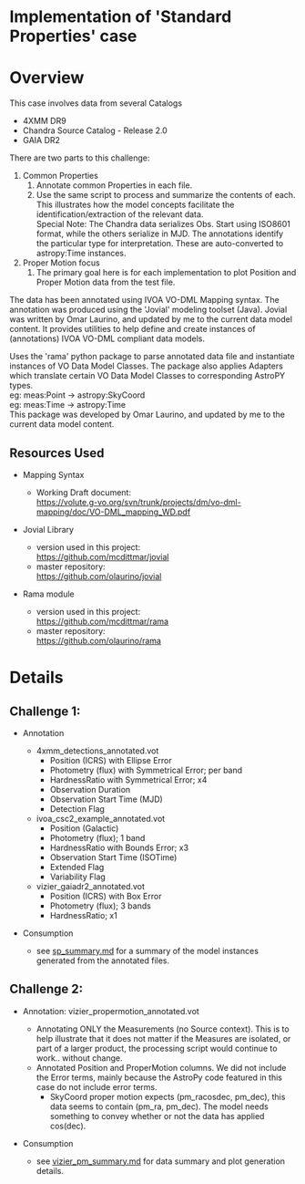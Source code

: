 # Implementation of 'Standard Properties' case

# Overview
This case involves data from several Catalogs
* 4XMM DR9
* Chandra Source Catalog - Release 2.0
* GAIA DR2

There are two parts to this challenge:
1. Common Properties
    1. Annotate common Properties in each file.
    2. Use the same script to process and summarize the contents of each.
       This illustrates how the model concepts facilitate the identification/extraction of the relevant data.  
       Special Note: The Chandra data serializes Obs. Start using ISO8601 format, while the others serialize in MJD.
       The annotations identify the particular type for interpretation.  These are auto-converted to astropy:Time instances.
2. Proper Motion focus
    1. The primary goal here is for each implementation to plot Position and Proper Motion data from the test file.


The data has been annotated using IVOA VO-DML Mapping syntax.
The annotation was produced using the 'Jovial' modeling toolset (Java).  Jovial
was written by Omar Laurino, and updated by me to the current data model content.
It provides utilities to help define and create instances of (annotations)
IVOA VO-DML compliant data models.

Uses the 'rama' python package to parse annotated data file and instantiate
  instances of VO Data Model Classes.  The package also applies Adapters which
  translate certain VO Data Model Classes to corresponding AstroPY types.  
    eg: meas:Point -> astropy:SkyCoord  
    eg: meas:Time  -> astropy:Time  
  This package was developed by Omar Laurino, and updated by me to the current 
  data model content.

## Resources Used
* Mapping Syntax
  + Working Draft document:  
    https://volute.g-vo.org/svn/trunk/projects/dm/vo-dml-mapping/doc/VO-DML_mapping_WD.pdf

* Jovial Library
  + version used in this project:  
    https://github.com/mcdittmar/jovial
  + master repository:  
    https://github.com/olaurino/jovial

* Rama module
  + version used in this project:  
    https://github.com/mcdittmar/rama
  + master repository:  
    https://github.com/olaurino/rama

# Details
## Challenge 1:
* Annotation
    * 4xmm_detections_annotated.vot
        * Position (ICRS) with Ellipse Error
        * Photometry (flux) with Symmetrical Error; per band
        * HardnessRatio with Symmetrical Error; x4
        * Observation Duration
        * Observation Start Time (MJD)
        * Detection Flag
    * ivoa_csc2_example_annotated.vot
        * Position (Galactic)
        * Photometry (flux); 1 band
        * HardnessRatio with Bounds Error; x3
        * Observation Start Time (ISOTime)
        * Extended Flag
        * Variability Flag
    * vizier_gaiadr2_annotated.vot
        * Position (ICRS) with Box Error
        * Photometry (flux); 3 bands
        * HardnessRatio; x1
	
* Consumption
    * see [sp_summary.md](sp_summary.md) for a summary of the model instances generated from the annotated files.

## Challenge 2:
* Annotation: vizier_propermotion_annotated.vot
    * Annotating ONLY the Measurements (no Source context).
      This is to help illustrate that it does not matter if the Measures are isolated, or part of a larger product, the processing script would continue to work.. without change.
    * Annotated Position and ProperMotion columns.  We did not include the Error terms, mainly because the AstroPy code
      featured in this case do not include error terms.
        * SkyCoord proper motion expects (pm_racosdec, pm_dec), this data seems to contain (pm_ra, pm_dec).  The model needs something to convey whether or not the data has applied cos(dec).

* Consumption
    * see [vizier_pm_summary.md](vizier_pm_summary.md) for data summary and plot generation details.
